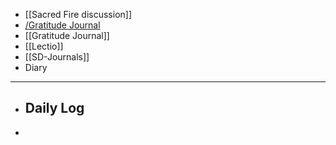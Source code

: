 - [[Sacred Fire discussion]]
- [/Gratitude Journal](/Gratitude-Journal.md)
- [[Gratitude Journal]]
- [[Lectio]]
- [[SD-Journals]]
- Diary
- ---
- ## Daily Log
-